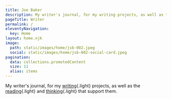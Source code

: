 ```yaml
---
title: Joe Baker
description: My writer's journal, for my writing projects, as well as the reading and thinking that support them.
pageTitle: Writer
permalink: /
eleventyNavigation:
  key: Home
layout: home.njk
image: 
  path: static/images/home/jsb-002.jpeg
  social: static/images/home/jsb-002-social-card.jpeg
pagination:
  data: collections.promotedContent
  size: 11
  alias: items
---
```


My writer's journal, for my [writing](/writing){.light} projects, as well as the [reading](/reading){.light} and [thinking](/thinking){.light} that support them.
